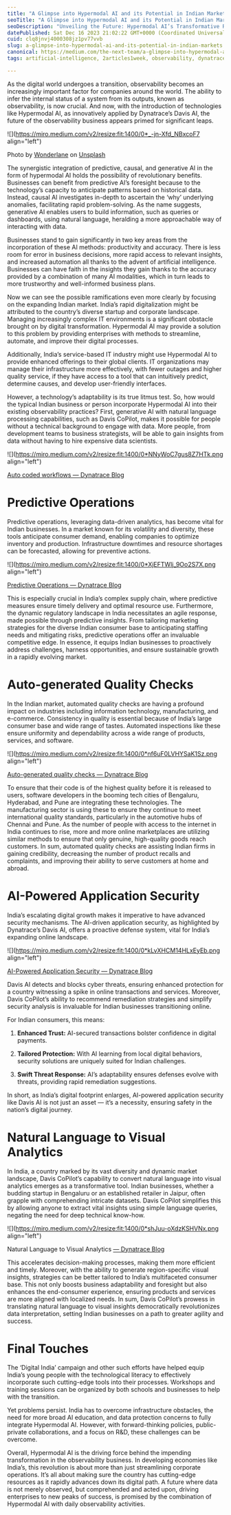 ```yaml
---
title: "A Glimpse into Hypermodal AI and its Potential in Indian Markets"
seoTitle: "A Glimpse into Hypermodal AI and its Potential in Indian Markets"
seoDescription: "Unveiling the Future: Hypermodal AI’s Transformative Role in the Indian Market Landscape"
datePublished: Sat Dec 16 2023 21:02:22 GMT+0000 (Coordinated Universal Time)
cuid: clq8jnvj4000308jz1pv77vvb
slug: a-glimpse-into-hypermodal-ai-and-its-potential-in-indian-markets
canonical: https://medium.com/the-next-team/a-glimpse-into-hypermodal-ai-and-its-potential-in-indian-markets-ecbe790f33e3
tags: artificial-intelligence, 2articles1week, observability, dynatrace

---
```


As the digital world undergoes a transition, observability becomes an increasingly important factor for companies around the world. The ability to infer the internal status of a system from its outputs, known as observability, is now crucial. And now, with the introduction of technologies like Hypermodal AI, as innovatively applied by Dynatrace’s Davis AI, the future of the observability business appears primed for significant leaps.

![](https://miro.medium.com/v2/resize:fit:1400/0*_-jn-Xfd_NBxcoF7 align="left")

Photo by [Wonderlane](https://unsplash.com/@wonderlane?utm_source=medium&utm_medium=referral) on [Unsplash](https://unsplash.com/?utm_source=medium&utm_medium=referral)

The synergistic integration of predictive, causal, and generative AI in the form of hypermodal AI holds the possibility of revolutionary benefits. Businesses can benefit from predictive AI’s foresight because to the technology’s capacity to anticipate patterns based on historical data. Instead, causal AI investigates in-depth to ascertain the ‘why’ underlying anomalies, facilitating rapid problem-solving. As the name suggests, generative AI enables users to build information, such as queries or dashboards, using natural language, heralding a more approachable way of interacting with data.

Businesses stand to gain significantly in two key areas from the incorporation of these AI methods: productivity and accuracy. There is less room for error in business decisions, more rapid access to relevant insights, and increased automation all thanks to the advent of artificial intelligence. Businesses can have faith in the insights they gain thanks to the accuracy provided by a combination of many AI modalities, which in turn leads to more trustworthy and well-informed business plans.

Now we can see the possible ramifications even more clearly by focusing on the expanding Indian market. India’s rapid digitalization might be attributed to the country’s diverse startup and corporate landscape. Managing increasingly complex IT environments is a significant obstacle brought on by digital transformation. Hypermodal AI may provide a solution to this problem by providing enterprises with methods to streamline, automate, and improve their digital processes.

Additionally, India’s service-based IT industry might use Hypermodal AI to provide enhanced offerings to their global clients. IT organizations may manage their infrastructure more effectively, with fewer outages and higher quality service, if they have access to a tool that can intuitively predict, determine causes, and develop user-friendly interfaces.

However, a technology’s adaptability is its true litmus test. So, how would the typical Indian business or person incorporate Hypermodal AI into their existing observability practices? First, generative AI with natural language processing capabilities, such as Davis CoPilot, makes it possible for people without a technical background to engage with data. More people, from development teams to business strategists, will be able to gain insights from data without having to hire expensive data scientists.

![](https://miro.medium.com/v2/resize:fit:1400/0*NNyWoC7gus8Z7HTk.png align="left")

[Auto coded workflows — Dynatrace Blog](https://www.dynatrace.com/news/blog/hypermodal-ai-dynatrace-expands-davis-ai-with-davis-copilot/)

# **Predictive Operations**

Predictive operations, leveraging data-driven analytics, has become vital for Indian businesses. In a market known for its volatility and diversity, these tools anticipate consumer demand, enabling companies to optimize inventory and production. Infrastructure downtimes and resource shortages can be forecasted, allowing for preventive actions.

![](https://miro.medium.com/v2/resize:fit:1400/0*XjEFTWlj_9Oo2S7X.png align="left")

[Predictive Operations — Dynatrace Blog](https://www.dynatrace.com/news/blog/hypermodal-ai-dynatrace-expands-davis-ai-with-davis-copilot/)

This is especially crucial in India’s complex supply chain, where predictive measures ensure timely delivery and optimal resource use. Furthermore, the dynamic regulatory landscape in India necessitates an agile response, made possible through predictive insights. From tailoring marketing strategies for the diverse Indian consumer base to anticipating staffing needs and mitigating risks, predictive operations offer an invaluable competitive edge. In essence, it equips Indian businesses to proactively address challenges, harness opportunities, and ensure sustainable growth in a rapidly evolving market.

# **Auto-generated Quality Checks**

In the Indian market, automated quality checks are having a profound impact on industries including information technology, manufacturing, and e-commerce. Consistency in quality is essential because of India’s large consumer base and wide range of tastes. Automated inspections like these ensure uniformity and dependability across a wide range of products, services, and software.

![](https://miro.medium.com/v2/resize:fit:1400/0*nf6uF0LVHYSaK1Sz.png align="left")

[Auto-generated quality checks — Dynatrace Blog](https://www.dynatrace.com/news/blog/hypermodal-ai-dynatrace-expands-davis-ai-with-davis-copilot/)

To ensure that their code is of the highest quality before it is released to users, software developers in the booming tech cities of Bengaluru, Hyderabad, and Pune are integrating these technologies. The manufacturing sector is using these to ensure they continue to meet international quality standards, particularly in the automotive hubs of Chennai and Pune. As the number of people with access to the internet in India continues to rise, more and more online marketplaces are utilizing similar methods to ensure that only genuine, high-quality goods reach customers. In sum, automated quality checks are assisting Indian firms in gaining credibility, decreasing the number of product recalls and complaints, and improving their ability to serve customers at home and abroad.

# **AI-Powered Application Security**

India’s escalating digital growth makes it imperative to have advanced security mechanisms. The AI-driven application security, as highlighted by Dynatrace’s Davis AI, offers a proactive defense system, vital for India’s expanding online landscape.

![](https://miro.medium.com/v2/resize:fit:1400/0*kLvXHCM14HLxEyEb.png align="left")

[AI-Powered Application Security — Dynatrace Blog](https://www.dynatrace.com/news/blog/hypermodal-ai-dynatrace-expands-davis-ai-with-davis-copilot/)

Davis AI detects and blocks cyber threats, ensuring enhanced protection for a country witnessing a spike in online transactions and services. Moreover, Davis CoPilot’s ability to recommend remediation strategies and simplify security analysis is invaluable for Indian businesses transitioning online.

For Indian consumers, this means:

1. **Enhanced Trust:** AI-secured transactions bolster confidence in digital payments.
    
2. **Tailored Protection:** With AI learning from local digital behaviors, security solutions are uniquely suited for Indian challenges.
    
3. **Swift Threat Response:** AI’s adaptability ensures defenses evolve with threats, providing rapid remediation suggestions.
    

In short, as India’s digital footprint enlarges, AI-powered application security like Davis AI is not just an asset — it’s a necessity, ensuring safety in the nation’s digital journey.

# **Natural Language to Visual Analytics**

In India, a country marked by its vast diversity and dynamic market landscape, Davis CoPilot’s capability to convert natural language into visual analytics emerges as a transformative tool. Indian businesses, whether a budding startup in Bengaluru or an established retailer in Jaipur, often grapple with comprehending intricate datasets. Davis CoPilot simplifies this by allowing anyone to extract vital insights using simple language queries, negating the need for deep technical know-how.

![](https://miro.medium.com/v2/resize:fit:1400/0*shJuu-oXdzKSHVNx.png align="left")

Natural Language to Visual Analytics [— Dynatrace Blog](https://www.dynatrace.com/news/blog/hypermodal-ai-dynatrace-expands-davis-ai-with-davis-copilot/)

This accelerates decision-making processes, making them more efficient and timely. Moreover, with the ability to generate region-specific visual insights, strategies can be better tailored to India’s multifaceted consumer base. This not only boosts business adaptability and foresight but also enhances the end-consumer experience, ensuring products and services are more aligned with localized needs. In sum, Davis CoPilot’s prowess in translating natural language to visual insights democratically revolutionizes data interpretation, setting Indian businesses on a path to greater agility and success.

# **Final Touches**

The ‘Digital India’ campaign and other such efforts have helped equip India’s young people with the technological literacy to effectively incorporate such cutting-edge tools into their processes. Workshops and training sessions can be organized by both schools and businesses to help with the transition.

Yet problems persist. India has to overcome infrastructure obstacles, the need for more broad AI education, and data protection concerns to fully integrate Hypermodal AI. However, with forward-thinking policies, public-private collaborations, and a focus on R&D, these challenges can be overcome.

Overall, Hypermodal AI is the driving force behind the impending transformation in the observability business. In developing economies like India’s, this revolution is about more than just streamlining corporate operations. It’s all about making sure the country has cutting-edge resources as it rapidly advances down its digital path. A future where data is not merely observed, but comprehended and acted upon, driving enterprises to new peaks of success, is promised by the combination of Hypermodal AI with daily observability activities.